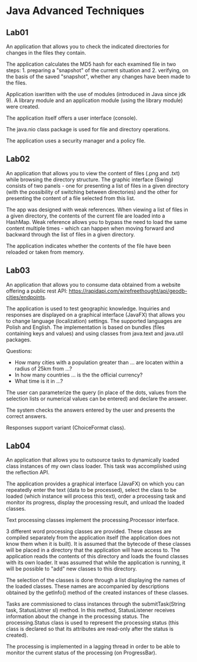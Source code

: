 # Java Advanced Techniques

## Lab01

An application that allows you to check the indicated directories for changes in the files they contain.

The application calculates the MD5 hash for each examined file in two steps: 1. preparing a "snapshot" of the current situation and 2. verifying, on the basis of the saved "snapshot", whether any changes have been made to the files.

Application iswritten with the use of modules (introduced in Java since jdk 9). A library module and an application module (using the library module) were created.

The application itself offers a user interface (console).

The java.nio class package is used for file and directory operations.

The application uses a security manager and a policy file.

## Lab02

An application that allows you to view the content of files (.png and .txt) while browsing the directory structure. The graphic interface (Swing) consists of two panels - one for presenting a list of files in a given directory (with the possibility of switching between directories) and the other for presenting the content of a file selected from this list.

The app was designed with weak references. When viewing a list of files in a given directory, the contents of the current file are loaded into a HashMap. Weak reference allows you to bypass the need to load the same content multiple times - which can happen when moving forward and backward through the list of files in a given directory.

The application indicates whether the contents of the file have been reloaded or taken from memory.

## Lab03

An application that allows you to consume data obtained from a website offering a public rest API: https://rapidapi.com/wirefreethought/api/geodb-cities/endpoints.

The application is used to test geographic knowledge. Inquiries and responses are displayed on a graphical interface (JavaFX) that allows you to change language (localization) settings. The supported languages are Polish and English. The implementation is based on bundles (files containing keys and values) and using classes from java.text and java.util packages.

Questions:
- How many cities with a population greater than ... are locaten within a radius of 25km from ...?
- In  how many countries ... is the the official currency?
- What time is it in ...?

The user can parameterize the query (in place of the dots, values from the selection lists or numerical values can be entered) and declare the answer.

The system checks the answers entered by the user and presents the correct answers.

Responses support variant (ChoiceFormat class).

## Lab04

An application that allows you to outsource tasks to dynamically loaded class instances of my own class loader. This task was accomplished using the reflection API.

The application provides a graphical interface (JavaFX) on which you can repeatedly enter the text (data to be processed), select the class to be loaded (which instance will process this text), order a processing task and monitor its progress, display the processing result, and unload the loaded classes.

Text processing classes implement the processing.Processor interface.

3 different word processing classes are provided. These classes are compiled separately from the application itself (the application does not know them when it is built). It is assumed that the bytecode of these classes will be placed in a directory that the application will have access to. The application reads the contents of this directory and loads the found classes with its own loader. It was assumed that while the application is running, it will be possible to "add" new classes to this directory.

The selection of the classes is done through a list displaying the names of the loaded classes. These names are accompanied by descriptions obtained by the getInfo() method of the created instances of these classes.

Tasks are commissioned to class instances through the submitTask(String task, StatusListner sl) method. In this method, StatusListener receives information about the change in the processing status.
The processing.Status class is used to represent the processing status (this class is declared so that its attributes are read-only after the status is created).

The processing is implemented in a lagging thread in order to be able to monitor the current status of the processing (on ProgressBar).
